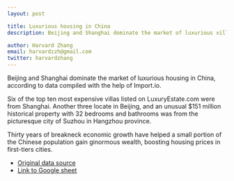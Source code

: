 ```yaml
---
layout: post

title: Luxurious housing in China  
description: Beijing and Shanghai dominate the market of luxurious villas. 

author: Harvard Zhang 
email: harvardzzh@gmail.com
twitter: harvardzhang
---
```


Beijing and Shanghai dominate the market of luxurious housing in China, according to data compiled with the help of Import.io.

Six of the top ten most expensive villas listed on LuxuryEstate.com were from Shanghai. Another three locate in Beijing, and an unusual $151 million historical property with 32 bedrooms and bathrooms was from the picturesque city of Suzhou in Hangzhou province. 

Thirty years of breakneck economic growth have helped a small portion of the Chinese population gain ginormous wealth, boosting housing prices in first-tiers cities. 

* [Original data source](http://www.luxuryestate.com/china?currency=USD&sort=price-desc)
* [Link to Google sheet](https://docs.google.com/spreadsheets/d/1AszaXo10vgOhKiSQ97iIMrRsIToxXxjTQPDAyS9I-uY/edit#gid=1003436277)
